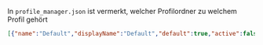 In `profile_manager.json` ist vermerkt, welcher Profilordner zu welchem Profil gehört

```json
[{"name":"Default","displayName":"Default","default":true,"active":false,"iconName":"","server":""},{"name":"Profil -745855391","displayName":"SMP","default":false,"active":false,"iconName":"apple","server":""},{"name":"Profile -1024596998","displayName":"Skyblock","default":false,"active":true,"iconName":"","server":""},{"name":"Profil -814780808","displayName":"Bauen","default":false,"active":false,"iconName":"","server":""},{"name":"Profil -111130434","displayName":"PvP","default":false,"active":false,"iconName":"","server":""}]
```